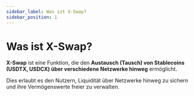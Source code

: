 ```yaml
---
sidebar_label: Was ist X-Swap?
sidebar_position: 1
---
```


# Was ist X-Swap?

**X-Swap** ist eine Funktion, die den **Austausch (Tausch) von Stablecoins (USDTX, USDCX) über verschiedene Netzwerke hinweg** ermöglicht.

Dies erlaubt es den Nutzern, Liquidität über Netzwerke hinweg zu sichern und ihre Vermögenswerte freier zu verwalten.